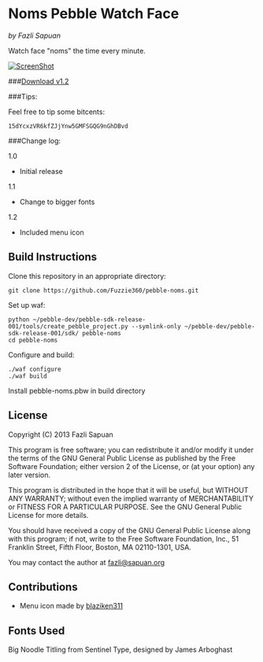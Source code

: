 # Noms Pebble Watch Face
_by Fazli Sapuan_

Watch face "noms" the time every minute.

[![ScreenShot](http://i.imgur.com/9ScdHUO.gif)](http://imgur.com/9ScdHUO)

###[Download v1.2](https://www.dropbox.com/s/fwupw6omkvkv78p/pebble-noms-1.2.pbw)

###Tips:

Feel free to tip some bitcents:

	15dYcxzVR6kfZJjYnw5GMFSGQG9nGhDBvd

###Change log:

1.0

* Initial release

1.1

* Change to bigger fonts

1.2

* Included menu icon

## Build Instructions

Clone this repository in an appropriate directory:

	git clone https://github.com/Fuzzie360/pebble-noms.git

Set up waf:

	python ~/pebble-dev/pebble-sdk-release-001/tools/create_pebble_project.py --symlink-only ~/pebble-dev/pebble-sdk-release-001/sdk/ pebble-noms
	cd pebble-noms

Configure and build:

	./waf configure
	./waf build

Install pebble-noms.pbw in build directory

## License

Copyright (C) 2013  Fazli Sapuan

This program is free software; you can redistribute it and/or
modify it under the terms of the GNU General Public License
as published by the Free Software Foundation; either version 2
of the License, or (at your option) any later version.

This program is distributed in the hope that it will be useful,
but WITHOUT ANY WARRANTY; without even the implied warranty of
MERCHANTABILITY or FITNESS FOR A PARTICULAR PURPOSE.  See the
GNU General Public License for more details.

You should have received a copy of the GNU General Public License
along with this program; if not, write to the Free Software
Foundation, Inc., 51 Franklin Street, Fifth Floor, Boston, MA  02110-1301, USA.

You may contact the author at fazli@sapuan.org

## Contributions

* Menu icon made by [blaziken311](http://www.reddit.com/user/blaziken311)

## Fonts Used

Big Noodle Titling from Sentinel Type, designed by James Arboghast